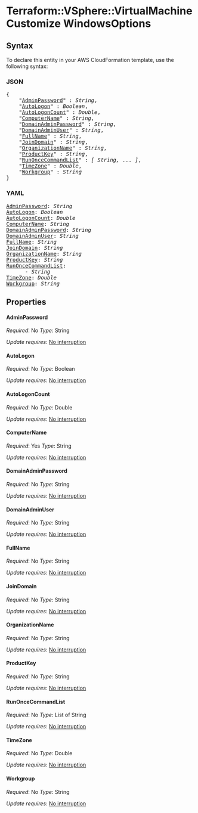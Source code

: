 # Terraform::VSphere::VirtualMachine Customize WindowsOptions

## Syntax

To declare this entity in your AWS CloudFormation template, use the following syntax:

### JSON

<pre>
{
    "<a href="#adminpassword" title="AdminPassword">AdminPassword</a>" : <i>String</i>,
    "<a href="#autologon" title="AutoLogon">AutoLogon</a>" : <i>Boolean</i>,
    "<a href="#autologoncount" title="AutoLogonCount">AutoLogonCount</a>" : <i>Double</i>,
    "<a href="#computername" title="ComputerName">ComputerName</a>" : <i>String</i>,
    "<a href="#domainadminpassword" title="DomainAdminPassword">DomainAdminPassword</a>" : <i>String</i>,
    "<a href="#domainadminuser" title="DomainAdminUser">DomainAdminUser</a>" : <i>String</i>,
    "<a href="#fullname" title="FullName">FullName</a>" : <i>String</i>,
    "<a href="#joindomain" title="JoinDomain">JoinDomain</a>" : <i>String</i>,
    "<a href="#organizationname" title="OrganizationName">OrganizationName</a>" : <i>String</i>,
    "<a href="#productkey" title="ProductKey">ProductKey</a>" : <i>String</i>,
    "<a href="#runoncecommandlist" title="RunOnceCommandList">RunOnceCommandList</a>" : <i>[ String, ... ]</i>,
    "<a href="#timezone" title="TimeZone">TimeZone</a>" : <i>Double</i>,
    "<a href="#workgroup" title="Workgroup">Workgroup</a>" : <i>String</i>
}
</pre>

### YAML

<pre>
<a href="#adminpassword" title="AdminPassword">AdminPassword</a>: <i>String</i>
<a href="#autologon" title="AutoLogon">AutoLogon</a>: <i>Boolean</i>
<a href="#autologoncount" title="AutoLogonCount">AutoLogonCount</a>: <i>Double</i>
<a href="#computername" title="ComputerName">ComputerName</a>: <i>String</i>
<a href="#domainadminpassword" title="DomainAdminPassword">DomainAdminPassword</a>: <i>String</i>
<a href="#domainadminuser" title="DomainAdminUser">DomainAdminUser</a>: <i>String</i>
<a href="#fullname" title="FullName">FullName</a>: <i>String</i>
<a href="#joindomain" title="JoinDomain">JoinDomain</a>: <i>String</i>
<a href="#organizationname" title="OrganizationName">OrganizationName</a>: <i>String</i>
<a href="#productkey" title="ProductKey">ProductKey</a>: <i>String</i>
<a href="#runoncecommandlist" title="RunOnceCommandList">RunOnceCommandList</a>: <i>
      - String</i>
<a href="#timezone" title="TimeZone">TimeZone</a>: <i>Double</i>
<a href="#workgroup" title="Workgroup">Workgroup</a>: <i>String</i>
</pre>

## Properties

#### AdminPassword

_Required_: No
_Type_: String

_Update requires_: [No interruption](https://docs.aws.amazon.com/AWSCloudFormation/latest/UserGuide/using-cfn-updating-stacks-update-behaviors.html#update-no-interrupt)

#### AutoLogon

_Required_: No
_Type_: Boolean

_Update requires_: [No interruption](https://docs.aws.amazon.com/AWSCloudFormation/latest/UserGuide/using-cfn-updating-stacks-update-behaviors.html#update-no-interrupt)

#### AutoLogonCount

_Required_: No
_Type_: Double

_Update requires_: [No interruption](https://docs.aws.amazon.com/AWSCloudFormation/latest/UserGuide/using-cfn-updating-stacks-update-behaviors.html#update-no-interrupt)

#### ComputerName

_Required_: Yes
_Type_: String

_Update requires_: [No interruption](https://docs.aws.amazon.com/AWSCloudFormation/latest/UserGuide/using-cfn-updating-stacks-update-behaviors.html#update-no-interrupt)

#### DomainAdminPassword

_Required_: No
_Type_: String

_Update requires_: [No interruption](https://docs.aws.amazon.com/AWSCloudFormation/latest/UserGuide/using-cfn-updating-stacks-update-behaviors.html#update-no-interrupt)

#### DomainAdminUser

_Required_: No
_Type_: String

_Update requires_: [No interruption](https://docs.aws.amazon.com/AWSCloudFormation/latest/UserGuide/using-cfn-updating-stacks-update-behaviors.html#update-no-interrupt)

#### FullName

_Required_: No
_Type_: String

_Update requires_: [No interruption](https://docs.aws.amazon.com/AWSCloudFormation/latest/UserGuide/using-cfn-updating-stacks-update-behaviors.html#update-no-interrupt)

#### JoinDomain

_Required_: No
_Type_: String

_Update requires_: [No interruption](https://docs.aws.amazon.com/AWSCloudFormation/latest/UserGuide/using-cfn-updating-stacks-update-behaviors.html#update-no-interrupt)

#### OrganizationName

_Required_: No
_Type_: String

_Update requires_: [No interruption](https://docs.aws.amazon.com/AWSCloudFormation/latest/UserGuide/using-cfn-updating-stacks-update-behaviors.html#update-no-interrupt)

#### ProductKey

_Required_: No
_Type_: String

_Update requires_: [No interruption](https://docs.aws.amazon.com/AWSCloudFormation/latest/UserGuide/using-cfn-updating-stacks-update-behaviors.html#update-no-interrupt)

#### RunOnceCommandList

_Required_: No
_Type_: List of String

_Update requires_: [No interruption](https://docs.aws.amazon.com/AWSCloudFormation/latest/UserGuide/using-cfn-updating-stacks-update-behaviors.html#update-no-interrupt)

#### TimeZone

_Required_: No
_Type_: Double

_Update requires_: [No interruption](https://docs.aws.amazon.com/AWSCloudFormation/latest/UserGuide/using-cfn-updating-stacks-update-behaviors.html#update-no-interrupt)

#### Workgroup

_Required_: No
_Type_: String

_Update requires_: [No interruption](https://docs.aws.amazon.com/AWSCloudFormation/latest/UserGuide/using-cfn-updating-stacks-update-behaviors.html#update-no-interrupt)

